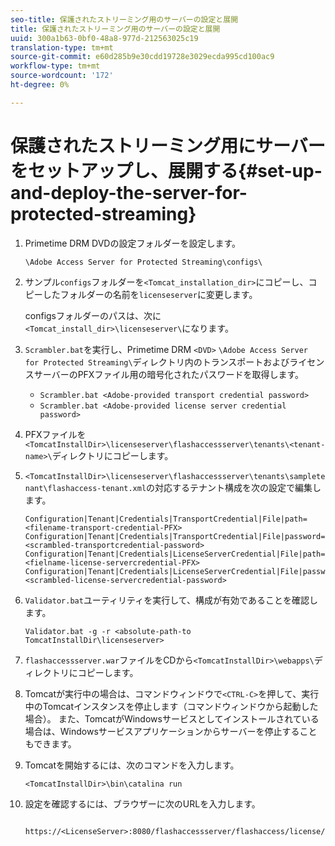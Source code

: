 ```yaml
---
seo-title: 保護されたストリーミング用のサーバーの設定と展開
title: 保護されたストリーミング用のサーバーの設定と展開
uuid: 300a1b63-0bf0-48a8-977d-212563025c19
translation-type: tm+mt
source-git-commit: e60d285b9e30cdd19728e3029ecda995cd100ac9
workflow-type: tm+mt
source-wordcount: '172'
ht-degree: 0%

---
```



# 保護されたストリーミング用にサーバーをセットアップし、展開する{#set-up-and-deploy-the-server-for-protected-streaming}

1. Primetime DRM DVDの設定フォルダーを設定します。

   `\Adobe Access Server for Protected Streaming\configs\`
1. サンプル`configs`フォルダーを`<Tomcat_installation_dir>`にコピーし、コピーしたフォルダーの名前を`licenseserver`に変更します。

   configsフォルダーのパスは、次に`<Tomcat_install_dir>\licenseserver\`になります。
1. `Scrambler.bat`を実行し、Primetime DRM `<DVD>` `\Adobe Access Server for Protected Streaming\`ディレクトリ内のトランスポートおよびライセンスサーバーのPFXファイル用の暗号化されたパスワードを取得します。

   * `Scrambler.bat <Adobe-provided transport credential password>`
   * `Scrambler.bat <Adobe-provided license server credential password>`

1. PFXファイルを`<TomcatInstallDir>\licenseserver\flashaccessserver\tenants\<tenant-name>\`ディレクトリにコピーします。
1. `<TomcatInstallDir>\licenseserver\flashaccessserver\tenants\sampletenant\flashaccess-tenant.xml`の対応するテナント構成を次の設定で編集します。

   ```
   Configuration|Tenant|Credentials|TransportCredential|File|path=<filename-transport-credential-PFX> 
   Configuration|Tenant|Credentials|TransportCredential|File|password=<scrambled-transportcredential-password> 
   Configuration|Tenant|Credentials|LicenseServerCredential|File|path=<fielname-license-servercredential-PFX> 
   Configuration|Tenant|Credentials|LicenseServerCredential|File|password=<scrambled-license-servercredential-password>
   ```

1. `Validator.bat`ユーティリティを実行して、構成が有効であることを確認します。

   ```
   Validator.bat -g -r <absolute-path-to TomcatInstallDir\licenseserver>
   ```

1. `flashaccessserver.war`ファイルをCDから`<TomcatInstallDir>\webapps\`ディレクトリにコピーします。
1. Tomcatが実行中の場合は、コマンドウィンドウで`<CTRL-C>`を押して、実行中のTomcatインスタンスを停止します（コマンドウィンドウから起動した場合）。 また、TomcatがWindowsサービスとしてインストールされている場合は、Windowsサービスアプリケーションからサーバーを停止することもできます。
1. Tomcatを開始するには、次のコマンドを入力します。

   ```
   <TomcatInstallDir>\bin\catalina run
   ```

1. 設定を確認するには、ブラウザーに次のURLを入力します。

   ```
    https://<LicenseServer>:8080/flashaccessserver/flashaccess/license/v2
   ```
